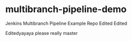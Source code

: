 # multibranch-pipeline-demo
Jenkins Multibranch Pipeline Example Repo
Edited
Edited

Editedyayaya 
please
really
master
